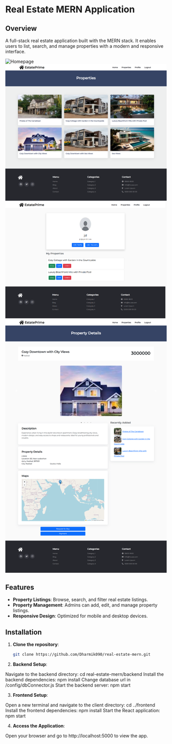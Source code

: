 
# Real Estate MERN Application

## Overview
A full-stack real estate application built with the MERN stack. It enables users to list, search, and manage properties with a modern and responsive interface.

![Homepage](./images/home.png)
![Property Listing](./images/properties.png)
![User Profile](./images/user_profile.png)
![Property Details](./images/property.png)

## Features
- **Property Listings**: Browse, search, and filter real estate listings.
- **Property Management**: Admins can add, edit, and manage property listings.
- **Responsive Design**: Optimized for mobile and desktop devices.

## Installation

1. **Clone the repository**:
   ```bash
   git clone https://github.com/Dharmik090/real-estate-mern.git

2. **Backend Setup**:

Navigate to the backend directory:
cd real-estate-mern/backend
Install the backend dependencies:
npm install
Change database url in /config/dbConnector.js
Start the backend server:
npm start

3. **Frontend Setup**:

Open a new terminal and navigate to the client directory:
cd ../frontend
Install the frontend dependencies:
npm install
Start the React application:
npm start

4. **Access the Application**:

Open your browser and go to http://localhost:5000 to view the app.